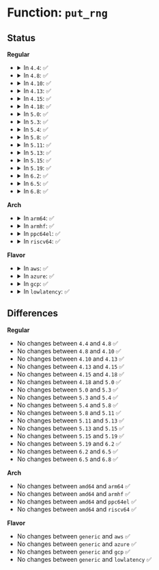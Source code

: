 # Function: <code>put_rng</code>

## Status
<b>Regular</b>
<ul>
<li>
<details>
<summary>In <code>4.4</code>: ✅</summary>

```c
void put_rng(struct hwrng *rng);
```

**Collision:** Unique Static

**Inline:** No

**Transformation:** False

**Instances:**

```
In drivers/char/hw_random/core.c (ffffffff8151a530)
Location: drivers/char/hw_random/core.c:150
Inline: False
Direct callers:
  - drivers/char/hw_random/core.c:hwrng_attr_current_show
  - drivers/char/hw_random/core.c:rng_dev_read
  - drivers/char/hw_random/core.c:rng_dev_read
  - drivers/char/hw_random/core.c:hwrng_fillfn
  - drivers/char/hw_random/core.c:hwrng_fillfn
```
**Symbols:**

```
ffffffff8151a530-ffffffff8151a58a: put_rng (STB_LOCAL)
```
</details>
</li>
<li>
<details>
<summary>In <code>4.8</code>: ✅</summary>

```c
void put_rng(struct hwrng *rng);
```

**Collision:** Unique Static

**Inline:** No

**Transformation:** False

**Instances:**

```
In drivers/char/hw_random/core.c (ffffffff8156d220)
Location: drivers/char/hw_random/core.c:150
Inline: False
Direct callers:
  - drivers/char/hw_random/core.c:hwrng_fillfn
  - drivers/char/hw_random/core.c:hwrng_fillfn
  - drivers/char/hw_random/core.c:hwrng_attr_current_show
  - drivers/char/hw_random/core.c:rng_dev_read
  - drivers/char/hw_random/core.c:rng_dev_read
```
**Symbols:**

```
ffffffff8156d220-ffffffff8156d27a: put_rng (STB_LOCAL)
```
</details>
</li>
<li>
<details>
<summary>In <code>4.10</code>: ✅</summary>

```c
void put_rng(struct hwrng *rng);
```

**Collision:** Unique Static

**Inline:** No

**Transformation:** False

**Instances:**

```
In drivers/char/hw_random/core.c (ffffffff81599990)
Location: drivers/char/hw_random/core.c:150
Inline: False
Direct callers:
  - drivers/char/hw_random/core.c:hwrng_fillfn
  - drivers/char/hw_random/core.c:hwrng_fillfn
  - drivers/char/hw_random/core.c:hwrng_attr_current_show
  - drivers/char/hw_random/core.c:rng_dev_read
  - drivers/char/hw_random/core.c:rng_dev_read
```
**Symbols:**

```
ffffffff81599990-ffffffff815999ea: put_rng (STB_LOCAL)
```
</details>
</li>
<li>
<details>
<summary>In <code>4.13</code>: ✅</summary>

```c
void put_rng(struct hwrng *rng);
```

**Collision:** Unique Static

**Inline:** No

**Transformation:** False

**Instances:**

```
In drivers/char/hw_random/core.c (ffffffff815ad9c0)
Location: drivers/char/hw_random/core.c:126
Inline: False
Direct callers:
  - drivers/char/hw_random/core.c:hwrng_fillfn
  - drivers/char/hw_random/core.c:hwrng_fillfn
  - drivers/char/hw_random/core.c:hwrng_attr_current_show
  - drivers/char/hw_random/core.c:rng_dev_read
  - drivers/char/hw_random/core.c:rng_dev_read
```
**Symbols:**

```
ffffffff815ad9c0-ffffffff815ada19: put_rng (STB_LOCAL)
```
</details>
</li>
<li>
<details>
<summary>In <code>4.15</code>: ✅</summary>

```c
void put_rng(struct hwrng *rng);
```

**Collision:** Unique Static

**Inline:** No

**Transformation:** False

**Instances:**

```
In drivers/char/hw_random/core.c (ffffffff816143c0)
Location: drivers/char/hw_random/core.c:129
Inline: False
Direct callers:
  - drivers/char/hw_random/core.c:hwrng_fillfn
  - drivers/char/hw_random/core.c:hwrng_fillfn
  - drivers/char/hw_random/core.c:hwrng_attr_current_show
  - drivers/char/hw_random/core.c:rng_dev_read
  - drivers/char/hw_random/core.c:rng_dev_read
```
**Symbols:**

```
ffffffff816143c0-ffffffff81614413: put_rng (STB_LOCAL)
```
</details>
</li>
<li>
<details>
<summary>In <code>4.18</code>: ✅</summary>

```c
void put_rng(struct hwrng *rng);
```

**Collision:** Unique Static

**Inline:** No

**Transformation:** False

**Instances:**

```
In drivers/char/hw_random/core.c (ffffffff8164e0a0)
Location: drivers/char/hw_random/core.c:129
Inline: False
Direct callers:
  - drivers/char/hw_random/core.c:hwrng_fillfn
  - drivers/char/hw_random/core.c:hwrng_fillfn
  - drivers/char/hw_random/core.c:hwrng_attr_current_show
  - drivers/char/hw_random/core.c:rng_dev_read
  - drivers/char/hw_random/core.c:rng_dev_read
```
**Symbols:**

```
ffffffff8164e0a0-ffffffff8164e102: put_rng (STB_LOCAL)
```
</details>
</li>
<li>
<details>
<summary>In <code>5.0</code>: ✅</summary>

```c
void put_rng(struct hwrng *rng);
```

**Collision:** Unique Static

**Inline:** No

**Transformation:** False

**Instances:**

```
In drivers/char/hw_random/core.c (ffffffff8166c220)
Location: drivers/char/hw_random/core.c:129
Inline: False
Direct callers:
  - drivers/char/hw_random/core.c:hwrng_fillfn
  - drivers/char/hw_random/core.c:hwrng_fillfn
  - drivers/char/hw_random/core.c:hwrng_attr_current_show
  - drivers/char/hw_random/core.c:rng_dev_read
  - drivers/char/hw_random/core.c:rng_dev_read
```
**Symbols:**

```
ffffffff8166c220-ffffffff8166c282: put_rng (STB_LOCAL)
```
</details>
</li>
<li>
<details>
<summary>In <code>5.3</code>: ✅</summary>

```c
void put_rng(struct hwrng *rng);
```

**Collision:** Unique Static

**Inline:** No

**Transformation:** False

**Instances:**

```
In drivers/char/hw_random/core.c (ffffffff816a1df0)
Location: drivers/char/hw_random/core.c:129
Inline: False
Direct callers:
  - drivers/char/hw_random/core.c:hwrng_fillfn
  - drivers/char/hw_random/core.c:hwrng_fillfn
  - drivers/char/hw_random/core.c:hwrng_attr_current_show
  - drivers/char/hw_random/core.c:rng_dev_read
  - drivers/char/hw_random/core.c:rng_dev_read
```
**Symbols:**

```
ffffffff816a1df0-ffffffff816a1e52: put_rng (STB_LOCAL)
```
</details>
</li>
<li>
<details>
<summary>In <code>5.4</code>: ✅</summary>

```c
void put_rng(struct hwrng *rng);
```

**Collision:** Unique Static

**Inline:** No

**Transformation:** False

**Instances:**

```
In drivers/char/hw_random/core.c (ffffffff816c4b50)
Location: drivers/char/hw_random/core.c:129
Inline: False
Direct callers:
  - drivers/char/hw_random/core.c:hwrng_fillfn
  - drivers/char/hw_random/core.c:hwrng_fillfn
  - drivers/char/hw_random/core.c:hwrng_attr_current_show
  - drivers/char/hw_random/core.c:rng_dev_read
  - drivers/char/hw_random/core.c:rng_dev_read
```
**Symbols:**

```
ffffffff816c4b50-ffffffff816c4bb2: put_rng (STB_LOCAL)
```
</details>
</li>
<li>
<details>
<summary>In <code>5.8</code>: ✅</summary>

```c
void put_rng(struct hwrng *rng);
```

**Collision:** Unique Static

**Inline:** No

**Transformation:** False

**Instances:**

```
In drivers/char/hw_random/core.c (ffffffff817792d0)
Location: drivers/char/hw_random/core.c:135
Inline: False
Direct callers:
  - drivers/char/hw_random/core.c:hwrng_unregister
  - drivers/char/hw_random/core.c:hwrng_register
  - drivers/char/hw_random/core.c:hwrng_fillfn
  - drivers/char/hw_random/core.c:hwrng_fillfn
  - drivers/char/hw_random/core.c:hwrng_attr_current_show
  - drivers/char/hw_random/core.c:hwrng_attr_current_store
  - drivers/char/hw_random/core.c:rng_dev_read
  - drivers/char/hw_random/core.c:rng_dev_read
```
**Symbols:**

```
ffffffff817792d0-ffffffff8177933f: put_rng (STB_LOCAL)
```
</details>
</li>
<li>
<details>
<summary>In <code>5.11</code>: ✅</summary>

```c
void put_rng(struct hwrng *rng);
```

**Collision:** Unique Static

**Inline:** No

**Transformation:** False

**Instances:**

```
In drivers/char/hw_random/core.c (ffffffff81793b30)
Location: drivers/char/hw_random/core.c:135
Inline: False
Direct callers:
  - drivers/char/hw_random/core.c:hwrng_unregister
  - drivers/char/hw_random/core.c:hwrng_register
  - drivers/char/hw_random/core.c:hwrng_fillfn
  - drivers/char/hw_random/core.c:hwrng_fillfn
  - drivers/char/hw_random/core.c:hwrng_attr_current_show
  - drivers/char/hw_random/core.c:hwrng_attr_current_store
  - drivers/char/hw_random/core.c:rng_dev_read
  - drivers/char/hw_random/core.c:rng_dev_read
```
**Symbols:**

```
ffffffff81793b30-ffffffff81793b9f: put_rng (STB_LOCAL)
```
</details>
</li>
<li>
<details>
<summary>In <code>5.13</code>: ✅</summary>

```c
void put_rng(struct hwrng *rng);
```

**Collision:** Unique Static

**Inline:** No

**Transformation:** False

**Instances:**

```
In drivers/char/hw_random/core.c (ffffffff81776710)
Location: drivers/char/hw_random/core.c:135
Inline: False
Direct callers:
  - drivers/char/hw_random/core.c:hwrng_unregister
  - drivers/char/hw_random/core.c:hwrng_register
  - drivers/char/hw_random/core.c:hwrng_fillfn
  - drivers/char/hw_random/core.c:hwrng_fillfn
  - drivers/char/hw_random/core.c:hwrng_attr_current_show
  - drivers/char/hw_random/core.c:hwrng_attr_current_store
  - drivers/char/hw_random/core.c:rng_dev_read
  - drivers/char/hw_random/core.c:rng_dev_read
```
**Symbols:**

```
ffffffff81776710-ffffffff8177677f: put_rng (STB_LOCAL)
```
</details>
</li>
<li>
<details>
<summary>In <code>5.15</code>: ✅</summary>

```c
void put_rng(struct hwrng *rng);
```

**Collision:** Unique Static

**Inline:** No

**Transformation:** False

**Instances:**

```
In drivers/char/hw_random/core.c (ffffffff817fc6d0)
Location: drivers/char/hw_random/core.c:135
Inline: False
Direct callers:
  - drivers/char/hw_random/core.c:hwrng_unregister
  - drivers/char/hw_random/core.c:hwrng_register
  - drivers/char/hw_random/core.c:hwrng_fillfn
  - drivers/char/hw_random/core.c:hwrng_fillfn
  - drivers/char/hw_random/core.c:rng_current_show
  - drivers/char/hw_random/core.c:rng_current_store
  - drivers/char/hw_random/core.c:rng_dev_read
  - drivers/char/hw_random/core.c:rng_dev_read
```
**Symbols:**

```
ffffffff817fc6d0-ffffffff817fc73f: put_rng (STB_LOCAL)
```
</details>
</li>
<li>
<details>
<summary>In <code>5.19</code>: ✅</summary>

```c
void put_rng(struct hwrng *rng);
```

**Collision:** Unique Static

**Inline:** No

**Transformation:** False

**Instances:**

```
In drivers/char/hw_random/core.c (ffffffff8193b420)
Location: drivers/char/hw_random/core.c:135
Inline: False
Direct callers:
  - drivers/char/hw_random/core.c:hwrng_unregister
  - drivers/char/hw_random/core.c:hwrng_register
  - drivers/char/hw_random/core.c:hwrng_fillfn
  - drivers/char/hw_random/core.c:rng_quality_show
  - drivers/char/hw_random/core.c:rng_current_show
  - drivers/char/hw_random/core.c:rng_current_store
  - drivers/char/hw_random/core.c:rng_current_store
  - drivers/char/hw_random/core.c:rng_current_store
  - drivers/char/hw_random/core.c:rng_current_store
  - drivers/char/hw_random/core.c:rng_current_store
  - drivers/char/hw_random/core.c:rng_dev_read
  - drivers/char/hw_random/core.c:rng_dev_read
```
**Symbols:**

```
ffffffff8193b420-ffffffff8193b499: put_rng (STB_LOCAL)
```
</details>
</li>
<li>
<details>
<summary>In <code>6.2</code>: ✅</summary>

```c
void put_rng(struct hwrng *rng);
```

**Collision:** Unique Static

**Inline:** No

**Transformation:** False

**Instances:**

```
In drivers/char/hw_random/core.c (ffffffff81a9bb80)
Location: drivers/char/hw_random/core.c:146
Inline: False
Direct callers:
  - drivers/char/hw_random/core.c:hwrng_unregister
  - drivers/char/hw_random/core.c:hwrng_register
  - drivers/char/hw_random/core.c:hwrng_fillfn
  - drivers/char/hw_random/core.c:hwrng_fillfn
  - drivers/char/hw_random/core.c:rng_quality_show
  - drivers/char/hw_random/core.c:rng_current_show
  - drivers/char/hw_random/core.c:rng_current_store
  - drivers/char/hw_random/core.c:rng_current_store
  - drivers/char/hw_random/core.c:rng_current_store
  - drivers/char/hw_random/core.c:rng_current_store
  - drivers/char/hw_random/core.c:rng_current_store
  - drivers/char/hw_random/core.c:rng_dev_read
  - drivers/char/hw_random/core.c:rng_dev_read
```
**Symbols:**

```
ffffffff81a9bb80-ffffffff81a9bbf9: put_rng (STB_LOCAL)
```
</details>
</li>
<li>
<details>
<summary>In <code>6.5</code>: ✅</summary>

```c
void put_rng(struct hwrng *rng);
```

**Collision:** Unique Static

**Inline:** No

**Transformation:** False

**Instances:**

```
In drivers/char/hw_random/core.c (ffffffff81ae74e0)
Location: drivers/char/hw_random/core.c:146
Inline: False
Direct callers:
  - drivers/char/hw_random/core.c:hwrng_unregister
  - drivers/char/hw_random/core.c:hwrng_register
  - drivers/char/hw_random/core.c:hwrng_fillfn
  - drivers/char/hw_random/core.c:hwrng_fillfn
  - drivers/char/hw_random/core.c:rng_quality_show
  - drivers/char/hw_random/core.c:rng_current_show
  - drivers/char/hw_random/core.c:rng_current_store
  - drivers/char/hw_random/core.c:rng_current_store
  - drivers/char/hw_random/core.c:rng_current_store
  - drivers/char/hw_random/core.c:rng_current_store
  - drivers/char/hw_random/core.c:rng_current_store
  - drivers/char/hw_random/core.c:rng_dev_read
  - drivers/char/hw_random/core.c:rng_dev_read
```
**Symbols:**

```
ffffffff81ae74e0-ffffffff81ae7559: put_rng (STB_LOCAL)
```
</details>
</li>
<li>
<details>
<summary>In <code>6.8</code>: ✅</summary>

```c
void put_rng(struct hwrng *rng);
```

**Collision:** Unique Static

**Inline:** No

**Transformation:** False

**Instances:**

```
In drivers/char/hw_random/core.c (ffffffff81b3a8b0)
Location: drivers/char/hw_random/core.c:148
Inline: False
Direct callers:
  - drivers/char/hw_random/core.c:hwrng_unregister
  - drivers/char/hw_random/core.c:hwrng_register
  - drivers/char/hw_random/core.c:hwrng_fillfn
  - drivers/char/hw_random/core.c:hwrng_fillfn
  - drivers/char/hw_random/core.c:rng_quality_show
  - drivers/char/hw_random/core.c:rng_current_show
  - drivers/char/hw_random/core.c:rng_current_store
  - drivers/char/hw_random/core.c:rng_current_store
  - drivers/char/hw_random/core.c:rng_current_store
  - drivers/char/hw_random/core.c:rng_current_store
  - drivers/char/hw_random/core.c:rng_current_store
  - drivers/char/hw_random/core.c:rng_dev_read
  - drivers/char/hw_random/core.c:rng_dev_read
  - drivers/char/hw_random/core.c:rng_dev_read
  - drivers/char/hw_random/core.c:rng_dev_read
```
**Symbols:**

```
ffffffff81b3a8b0-ffffffff81b3a929: put_rng (STB_LOCAL)
```
</details>
</li>
</ul>
<b>Arch</b>
<ul>
<li>
<details>
<summary>In <code>arm64</code>: ✅</summary>

```c
void put_rng(struct hwrng *rng);
```

**Collision:** Unique Static

**Inline:** No

**Transformation:** False

**Instances:**

```
In drivers/char/hw_random/core.c (ffff8000108b6e50)
Location: drivers/char/hw_random/core.c:129
Inline: False
Direct callers:
  - drivers/char/hw_random/core.c:hwrng_fillfn
  - drivers/char/hw_random/core.c:hwrng_fillfn
  - drivers/char/hw_random/core.c:hwrng_attr_current_show
  - drivers/char/hw_random/core.c:rng_dev_read
  - drivers/char/hw_random/core.c:rng_dev_read
```
**Symbols:**

```
ffff8000108b6e50-ffff8000108b6ecc: put_rng (STB_LOCAL)
```
</details>
</li>
<li>
<details>
<summary>In <code>armhf</code>: ✅</summary>

```c
void put_rng(struct hwrng *rng);
```

**Collision:** Unique Static

**Inline:** No

**Transformation:** False

**Instances:**

```
In drivers/char/hw_random/core.c (c09b0858)
Location: drivers/char/hw_random/core.c:129
Inline: False
Direct callers:
  - drivers/char/hw_random/core.c:hwrng_fillfn
  - drivers/char/hw_random/core.c:hwrng_fillfn
  - drivers/char/hw_random/core.c:hwrng_attr_current_show
  - drivers/char/hw_random/core.c:rng_dev_read
  - drivers/char/hw_random/core.c:rng_dev_read
```
**Symbols:**

```
c09b0858-c09b08c4: put_rng (STB_LOCAL)
```
</details>
</li>
<li>
<details>
<summary>In <code>ppc64el</code>: ✅</summary>

```c
void put_rng(struct hwrng *rng);
```

**Collision:** Unique Static

**Inline:** No

**Transformation:** False

**Instances:**

```
In drivers/char/hw_random/core.c (c000000000950ca0)
Location: drivers/char/hw_random/core.c:129
Inline: False
Direct callers:
  - drivers/char/hw_random/core.c:hwrng_fillfn
  - drivers/char/hw_random/core.c:hwrng_fillfn
  - drivers/char/hw_random/core.c:hwrng_attr_current_show
  - drivers/char/hw_random/core.c:rng_dev_read
  - drivers/char/hw_random/core.c:rng_dev_read
```
**Symbols:**

```
c000000000950ca0-c000000000950d8c: put_rng (STB_LOCAL)
```
</details>
</li>
<li>
<details>
<summary>In <code>riscv64</code>: ✅</summary>

```c
void put_rng(struct hwrng *rng);
```

**Collision:** Unique Static

**Inline:** No

**Transformation:** False

**Instances:**

```
In drivers/char/hw_random/core.c (ffffffe0005679fe)
Location: drivers/char/hw_random/core.c:129
Inline: False
Direct callers:
  - drivers/char/hw_random/core.c:hwrng_fillfn
  - drivers/char/hw_random/core.c:hwrng_fillfn
  - drivers/char/hw_random/core.c:hwrng_attr_current_show
  - drivers/char/hw_random/core.c:rng_dev_read
  - drivers/char/hw_random/core.c:rng_dev_read
```
**Symbols:**

```
ffffffe0005679fe-ffffffe000567a80: put_rng (STB_LOCAL)
```
</details>
</li>
</ul>
<b>Flavor</b>
<ul>
<li>
<details>
<summary>In <code>aws</code>: ✅</summary>

```c
void put_rng(struct hwrng *rng);
```

**Collision:** Unique Static

**Inline:** No

**Transformation:** False

**Instances:**

```
In drivers/char/hw_random/core.c (ffffffff8168a5a0)
Location: drivers/char/hw_random/core.c:129
Inline: False
Direct callers:
  - drivers/char/hw_random/core.c:hwrng_fillfn
  - drivers/char/hw_random/core.c:hwrng_fillfn
  - drivers/char/hw_random/core.c:hwrng_attr_current_show
  - drivers/char/hw_random/core.c:rng_dev_read
  - drivers/char/hw_random/core.c:rng_dev_read
```
**Symbols:**

```
ffffffff8168a5a0-ffffffff8168a602: put_rng (STB_LOCAL)
```
</details>
</li>
<li>
<details>
<summary>In <code>azure</code>: ✅</summary>

```c
void put_rng(struct hwrng *rng);
```

**Collision:** Unique Static

**Inline:** No

**Transformation:** False

**Instances:**

```
In drivers/char/hw_random/core.c (ffffffff81667fa0)
Location: drivers/char/hw_random/core.c:129
Inline: False
Direct callers:
  - drivers/char/hw_random/core.c:hwrng_fillfn
  - drivers/char/hw_random/core.c:hwrng_fillfn
  - drivers/char/hw_random/core.c:hwrng_attr_current_show
  - drivers/char/hw_random/core.c:rng_dev_read
  - drivers/char/hw_random/core.c:rng_dev_read
```
**Symbols:**

```
ffffffff81667fa0-ffffffff81668002: put_rng (STB_LOCAL)
```
</details>
</li>
<li>
<details>
<summary>In <code>gcp</code>: ✅</summary>

```c
void put_rng(struct hwrng *rng);
```

**Collision:** Unique Static

**Inline:** No

**Transformation:** False

**Instances:**

```
In drivers/char/hw_random/core.c (ffffffff816b8810)
Location: drivers/char/hw_random/core.c:129
Inline: False
Direct callers:
  - drivers/char/hw_random/core.c:hwrng_fillfn
  - drivers/char/hw_random/core.c:hwrng_fillfn
  - drivers/char/hw_random/core.c:hwrng_attr_current_show
  - drivers/char/hw_random/core.c:rng_dev_read
  - drivers/char/hw_random/core.c:rng_dev_read
```
**Symbols:**

```
ffffffff816b8810-ffffffff816b8872: put_rng (STB_LOCAL)
```
</details>
</li>
<li>
<details>
<summary>In <code>lowlatency</code>: ✅</summary>

```c
void put_rng(struct hwrng *rng);
```

**Collision:** Unique Static

**Inline:** No

**Transformation:** False

**Instances:**

```
In drivers/char/hw_random/core.c (ffffffff816d2de0)
Location: drivers/char/hw_random/core.c:129
Inline: False
Direct callers:
  - drivers/char/hw_random/core.c:hwrng_fillfn
  - drivers/char/hw_random/core.c:hwrng_fillfn
  - drivers/char/hw_random/core.c:hwrng_attr_current_show
  - drivers/char/hw_random/core.c:rng_dev_read
  - drivers/char/hw_random/core.c:rng_dev_read
```
**Symbols:**

```
ffffffff816d2de0-ffffffff816d2e42: put_rng (STB_LOCAL)
```
</details>
</li>
</ul>

## Differences
<b>Regular</b>
<ul>
<li>
No changes between <code>4.4</code> and <code>4.8</code> ✅
</li>
<li>
No changes between <code>4.8</code> and <code>4.10</code> ✅
</li>
<li>
No changes between <code>4.10</code> and <code>4.13</code> ✅
</li>
<li>
No changes between <code>4.13</code> and <code>4.15</code> ✅
</li>
<li>
No changes between <code>4.15</code> and <code>4.18</code> ✅
</li>
<li>
No changes between <code>4.18</code> and <code>5.0</code> ✅
</li>
<li>
No changes between <code>5.0</code> and <code>5.3</code> ✅
</li>
<li>
No changes between <code>5.3</code> and <code>5.4</code> ✅
</li>
<li>
No changes between <code>5.4</code> and <code>5.8</code> ✅
</li>
<li>
No changes between <code>5.8</code> and <code>5.11</code> ✅
</li>
<li>
No changes between <code>5.11</code> and <code>5.13</code> ✅
</li>
<li>
No changes between <code>5.13</code> and <code>5.15</code> ✅
</li>
<li>
No changes between <code>5.15</code> and <code>5.19</code> ✅
</li>
<li>
No changes between <code>5.19</code> and <code>6.2</code> ✅
</li>
<li>
No changes between <code>6.2</code> and <code>6.5</code> ✅
</li>
<li>
No changes between <code>6.5</code> and <code>6.8</code> ✅
</li>
</ul>
<b>Arch</b>
<ul>
<li>
No changes between <code>amd64</code> and <code>arm64</code> ✅
</li>
<li>
No changes between <code>amd64</code> and <code>armhf</code> ✅
</li>
<li>
No changes between <code>amd64</code> and <code>ppc64el</code> ✅
</li>
<li>
No changes between <code>amd64</code> and <code>riscv64</code> ✅
</li>
</ul>
<b>Flavor</b>
<ul>
<li>
No changes between <code>generic</code> and <code>aws</code> ✅
</li>
<li>
No changes between <code>generic</code> and <code>azure</code> ✅
</li>
<li>
No changes between <code>generic</code> and <code>gcp</code> ✅
</li>
<li>
No changes between <code>generic</code> and <code>lowlatency</code> ✅
</li>
</ul>
